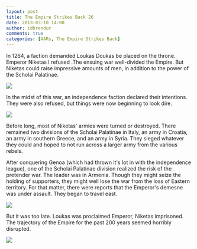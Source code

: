 ```yaml
---
layout: post
title: The Empire Strikes Back 26
date: 2013-03-10 14:00
author: idhrendur
comments: true
categories: [AARs, The Empire Strikes Back]
---
```

In 1264, a faction demanded Loukas Doukas be placed on the throne. Emperor Niketas I refused .The ensuing war well-divided the Empire. But Niketas could raise impressive amounts of men, in addition to the power of the Scholai Palatinae.

<img src="http://i1327.photobucket.com/albums/u670/idhrendur/The%20Empire%20Strikes%20Back/26-1_zps893ee870.png">

In the midst of this war, an independence faction declared their intentions. They were also refused, but things were now beginning to look dire.

<img src="http://i1327.photobucket.com/albums/u670/idhrendur/The%20Empire%20Strikes%20Back/26-2_zpse4cf3dcd.png">

Before long, most of Niketas' armies were turned or destroyed. There remained two divisions of the Scholai Palatinae in Italy, an army in Croatia, an army in southern Greece, and an army in Syria. They sieged whatever they could and hoped to not run across a larger army from the various rebels.

After conquering Genoa (which had thrown it's lot in with the independence league), one of the Scholai Palatinae division realized the risk of the pretender war. The leader was in Armenia. Though they might seize the holding of supporters, they might well lose the war from the loss of Eastern territory. For that matter, there were reports that the Emperor's demesne was under assault. They began to travel east.

<img src="http://i1327.photobucket.com/albums/u670/idhrendur/The%20Empire%20Strikes%20Back/26-3_zpsf519ba7e.png">

But it was too late. Loukas was proclaimed Emperor, Niketas imprisoned. The trajectory of the Empire for the past 200 years seemed horribly disrupted.

<img src="http://i1327.photobucket.com/albums/u670/idhrendur/The%20Empire%20Strikes%20Back/26-4_zpsf1df5b7a.png">
